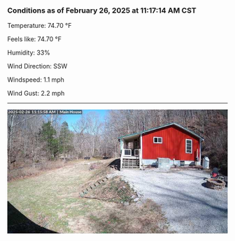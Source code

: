 ### Conditions as of February 26, 2025 at 11:17:14 AM CST 

Temperature: 74.70 &deg;F

Feels like: 74.70 &deg;F

Humidity: 33%

Wind Direction: SSW

Windspeed: 1.1 mph

Wind Gust: 2.2 mph

---

<img src="./images/latest.jpeg"/>

